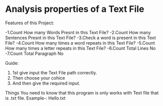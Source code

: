# Analysis properties of a Text File

Features of this Project: 

-1.Count How many Words Presnt in this Text File?
-2.Count How many Sentences Presnt in this Text File?
-3.Check a word is present in this Text File?
-4.Count How many times a word repeats in this Text File?
-5.Count How many times a letter repeats in this Text File?
-6.Count Total Lines No
-7.Count Total Paragraph No

Guide:
1. 1st give input the Text File path correctly.
2. Then choose your cohice 
3. And then give the required input.

Things You need to know that this program is only works with Text file that is .txt file. Example-: Hello.txt
